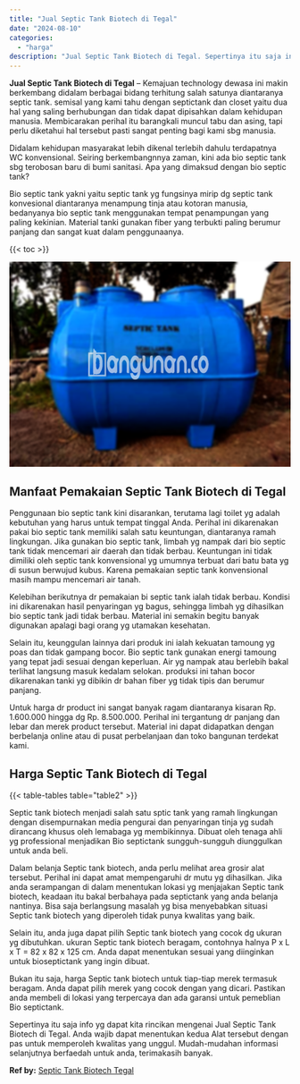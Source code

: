 ```yaml
---
title: "Jual Septic Tank Biotech di Tegal"
date: "2024-08-10"
categories: 
  - "harga"
description: "Jual Septic Tank Biotech di Tegal. Sepertinya itu saja info yg dapat kita rincikan mengenai Jual Septic Tank Biotech di Tegal. Anda wajib dapat menentukan ke..."
---
```


**Jual Septic Tank Biotech di Tegal** – Kemajuan technology dewasa ini makin berkembang didalam berbagai bidang terhitung salah satunya diantaranya septic tank. semisal yang kami tahu dengan septictank dan closet yaitu dua hal yang saling berhubungan dan tidak dapat dipisahkan dalam kehidupan manusia. Membicarakan perihal itu barangkali muncul tabu dan asing, tapi perlu diketahui hal tersebut pasti sangat penting bagi kami sbg manusia.

Didalam kehidupan masyarakat lebih dikenal terlebih dahulu terdapatnya WC konvensional. Seiring berkembangnnya zaman, kini ada bio septic tank sbg terobosan baru di bumi sanitasi. Apa yang dimaksud dengan bio septic tank?

Bio septic tank yakni yaitu septic tank yg fungsinya mirip dg septic tank konvesional diantaranya menampung tinja atau kotoran manusia, bedanyanya bio septic tank menggunakan tempat penampungan yang paling kekinian. Material tanki gunakan fiber yang terbukti paling berumur panjang dan sangat kuat dalam penggunaanya.

{{< toc >}}

![Jual Septic Tank Biotech di Tegal](/images/jual-bio-septictank-17.png)

## Manfaat Pemakaian Septic Tank Biotech di Tegal

Penggunaan bio septic tank kini disarankan, terutama lagi toilet yg adalah kebutuhan yang harus untuk tempat tinggal Anda. Perihal ini dikarenakan pakai bio septic tank memiliki salah satu keuntungan, diantaranya ramah lingkungan. Jika gunakan bio septic tank, limbah yg nampak dari bio septic tank tidak mencemari air daerah dan tidak berbau. Keuntungan ini tidak dimiliki oleh septic tank konvensional yg umumnya terbuat dari batu bata yg di susun berwujud kubus. Karena pemakaian septic tank konvensional masih mampu mencemari air tanah.

Kelebihan berikutnya dr pemakaian bi septic tank ialah tidak berbau. Kondisi ini dikarenakan hasil penyaringan yg bagus, sehingga limbah yg dihasilkan bio septic tank jadi tidak berbau. Material ini semakin begitu banyak digunakan apalagi bagi orang yg utamakan kesehatan.

Selain itu, keunggulan lainnya dari produk ini ialah kekuatan tamoung yg poas dan tidak gampang bocor. Bio septic tank gunakan energi tamoung yang tepat jadi sesuai dengan keperluan. Air yg nampak atau berlebih bakal terlihat langsung masuk kedalam selokan. produksi ini tahan bocor dikarenakan tanki yg dibikin dr bahan fiber yg tidak tipis dan berumur panjang.

Untuk harga dr product ini sangat banyak ragam diantaranya kisaran Rp. 1.600.000 hingga dg Rp. 8.500.000. Perihal ini tergantung dr panjang dan lebar dan merek product tersebut. Material ini dapat didapatkan dengan berbelanja online atau di pusat perbelanjaan dan toko bangunan terdekat kami.

## Harga Septic Tank Biotech di Tegal

{{< table-tables table="table2" >}}

Septic tank biotech menjadi salah satu sptic tank yang ramah lingkungan dengan disempurnakan media pengurai dan penyaringan tinja yg sudah dirancang khusus oleh lemabaga yg membikinnya. Dibuat oleh tenaga ahli yg professional menjadikan Bio septictank sungguh-sungguh diunggulkan untuk anda beli.

Dalam belanja Septic tank biotech, anda perlu melihat area grosir alat tersebut. Perihal ini dapat amat mempengaruhi dr mutu yg dihasilkan. Jika anda serampangan di dalam menentukan lokasi yg menjajakan Septic tank biotech, keadaan itu bakal berbahaya pada septictank yang anda belanja nantinya. Bisa saja berlangsung masalah yg bisa menyebabkan situasi Septic tank biotech yang diperoleh tidak punya kwalitas yang baik.

Selain itu, anda juga dapat pilih Septic tank biotech yang cocok dg ukuran yg dibutuhkan. ukuran Septic tank biotech beragam, contohnya halnya P x L x T = 82 x 82 x 125 cm. Anda dapat menentukan sesuai yang diinginkan untuk bioseptictank yang ingin dibuat.

Bukan itu saja, harga Septic tank biotech untuk tiap-tiap merek termasuk beragam. Anda dapat pilih merek yang cocok dengan yang dicari. Pastikan anda membeli di lokasi yang terpercaya dan ada garansi untuk pemeblian Bio septictank.

Sepertinya itu saja info yg dapat kita rincikan mengenai Jual Septic Tank Biotech di Tegal. Anda wajib dapat menentukan kedua Alat tersebut dengan pas untuk memperoleh kwalitas yang unggul. Mudah-mudahan informasi selanjutnya berfaedah untuk anda, terimakasih banyak.

**Ref by:** [Septic Tank Biotech Tegal](https://id.wikipedia.org/wiki/Septic)
